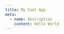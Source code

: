 ```yaml
---
title: My Cool App
meta:
  - name: description
    content: Hello World
---
```


<ZContainer class='col-center-center!'>
    <ZSwiperMk 
            height="650px"
            :images="[
                {
                image:'https://static.www.toimc.com/blog/picgo/2023/06/19/swiper1-8a7d25.webp',
                title:'强化知识'
                },
                {
                image:'https://static.www.toimc.com/blog/picgo/2023/06/19/swiper2-d98e98.webp',
                title:'进阶提升'
                },
                {
                image:'https://static.www.toimc.com/blog/picgo/2023/06/19/swiper3-fc8015.webp',
                title:'高阶越迁'
                },
                {
                image:'https://static.www.toimc.com/blog/picgo/2023/06/19/swiper4-19130b.webp',
                title:'拓展&深耕'
                }]">
    </ZSwiperMk>
</ZContainer>
